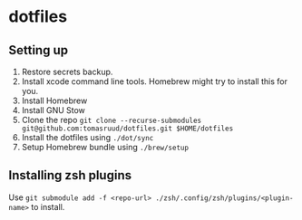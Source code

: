 # dotfiles

## Setting up

1. Restore secrets backup.
1. Install xcode command line tools. Homebrew might try to install this for you.
1. Install Homebrew
1. Install GNU Stow
1. Clone the repo `git clone --recurse-submodules git@github.com:tomasruud/dotfiles.git $HOME/dotfiles`
1. Install the dotfiles using `./dot/sync`
1. Setup Homebrew bundle using `./brew/setup`

## Installing zsh plugins
Use `git submodule add -f <repo-url> ./zsh/.config/zsh/plugins/<plugin-name>` to install.

